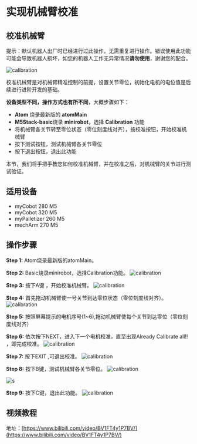 # 实现机械臂校准

## 校准机械臂

提示：默认机器人出厂时已经进行过此操作，无需重复进行操作。错误使用此功能可能会导致机器人损坏，如您的机器人工作无异常情况**请勿使用**，谢谢您的配合。



![calibration](../../../../resources/3-FunctionsAndApplications/5.3-FirmwareFunctionDescription/check/4.2.2-calibration.png)

校准机械臂是对机械臂精准控制的前提，设置关节零位，初始化电机的电位值是后续进行进阶开发的基础。

**设备类型不同，操作方式也有所不同**，大概步骤如下：

- **Atom** 烧录最新版的 **atomMain**
- **M5Stack-basic**烧录 **minirobot**，选择 **Calibration** 功能
- 将机械臂各关节转至零位状态（零位刻度线对齐），按校准按钮，开始校准机械臂
- 按下测试按钮，测试机械臂各关节零位
- 按下退出按钮，退出此功能

本节，我们将手把手教您如何校准机械臂，并在校准之后，对机械臂的关节进行测试验证。

## 适用设备

- myCobot 280 M5
- myCobot 320 M5
- myPalletizer 260 M5
- mechArm 270 M5

## 操作步骤

**Step 1:** Atom烧录最新版的atomMain。

**Step 2:** Basic烧录minirobot，选择Calibration功能。
![calibration](../../../../resources/3-FunctionsAndApplications/5.3-FirmwareFunctionDescription/check/c1.jpg)

**Step 3:** 按下A键 ，开始校准机械臂。
![calibration](../../../../resources/3-FunctionsAndApplications/5.3-FirmwareFunctionDescription/check/c2.jpg)

**Step 4:** 首先拖动机械臂使一号关节到达零位状态（零位刻度线对齐）。
![calibration](../../../../resources/3-FunctionsAndApplications/5.3-FirmwareFunctionDescription/check/c3.jpg)

**Step 5:** 按照屏幕提示的电机序号(1~6),拖动机械臂使每个关节到达零位（零位刻度线对齐）

**Step 6:** 依次按下NEXT，进入下一个电机校准，直至出现Already Calibrate all!! ，即完成校准。
![calibration](../../../../resources/3-FunctionsAndApplications/5.3-FirmwareFunctionDescription/check/c4.jpg)

**Step 7:** 按下EXIT ,可退出校准。
![calibration](../../../../resources/3-FunctionsAndApplications/5.3-FirmwareFunctionDescription/check/c5.jpg)

**Step 8:** 按下B键，测试机械臂各关节零位。
![calibration](../../../../resources/3-FunctionsAndApplications/5.3-FirmwareFunctionDescription/check/c6.jpg)

![s](../../../../resources/3-FunctionsAndApplications/5.3-FirmwareFunctionDescription/check/c7.jpg)

**Step 9:** 按下C键，退出此功能。
![calibration](../../../../resources/3-FunctionsAndApplications/5.3-FirmwareFunctionDescription/check/c8.jpg)

## 视频教程

地址：[https://www.bilibili.com/video/BV1FT4y1P7BV/](https://www.bilibili.com/video/BV1FT4y1P7BV/)